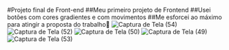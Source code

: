 #Projeto final de Front-end
##Meu primeiro projeto de Frontend
##Usei botões com cores gradientes e com movimentos
##Me esforcei ao máximo para atingir a proposta do trabalho🥰
![Captura de Tela (54)](https://github.com/user-attachments/assets/b40c605c-66c1-4dac-a4d8-3ac584d60d0e)
![Captura de Tela (52)](https://github.com/user-attachments/assets/b5f8600f-3b8c-4746-bb5a-5102c2fd2846)
![Captura de Tela (50)](https://github.com/user-attachments/assets/acf01677-8de5-42b1-a37b-f6f74e8b1a9d)
![Captura de Tela (49)](https://github.com/user-attachments/assets/2690e0f7-7546-4b31-a524-9e0316938714)
![Captura de Tela (53)](https://github.com/user-attachments/assets/245f94c6-0b60-480f-815c-0c6d7f7d83d5)
